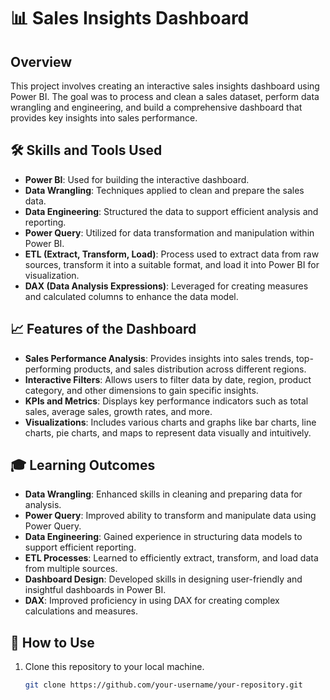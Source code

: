 # 📊 Sales Insights Dashboard

## Overview

This project involves creating an interactive sales insights dashboard using Power BI. The goal was to process and clean a sales dataset, perform data wrangling and engineering, and build a comprehensive dashboard that provides key insights into sales performance.


## 🛠️ Skills and Tools Used

- **Power BI**: Used for building the interactive dashboard.
- **Data Wrangling**: Techniques applied to clean and prepare the sales data.
- **Data Engineering**: Structured the data to support efficient analysis and reporting.
- **Power Query**: Utilized for data transformation and manipulation within Power BI.
- **ETL (Extract, Transform, Load)**: Process used to extract data from raw sources, transform it into a suitable format, and load it into Power BI for visualization.
- **DAX (Data Analysis Expressions)**: Leveraged for creating measures and calculated columns to enhance the data model.

## 📈 Features of the Dashboard

- **Sales Performance Analysis**: Provides insights into sales trends, top-performing products, and sales distribution across different regions.
- **Interactive Filters**: Allows users to filter data by date, region, product category, and other dimensions to gain specific insights.
- **KPIs and Metrics**: Displays key performance indicators such as total sales, average sales, growth rates, and more.
- **Visualizations**: Includes various charts and graphs like bar charts, line charts, pie charts, and maps to represent data visually and intuitively.

## 🎓 Learning Outcomes

- **Data Wrangling**: Enhanced skills in cleaning and preparing data for analysis.
- **Power Query**: Improved ability to transform and manipulate data using Power Query.
- **Data Engineering**: Gained experience in structuring data models to support efficient reporting.
- **ETL Processes**: Learned to efficiently extract, transform, and load data from multiple sources.
- **Dashboard Design**: Developed skills in designing user-friendly and insightful dashboards in Power BI.
- **DAX**: Improved proficiency in using DAX for creating complex calculations and measures.

## 🚀 How to Use

1. Clone this repository to your local machine.
   ```sh
   git clone https://github.com/your-username/your-repository.git
